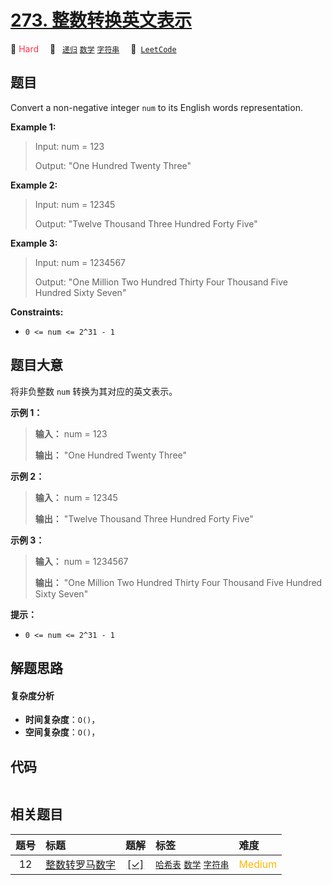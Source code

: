 # [273. 整数转换英文表示](https://leetcode.com/problems/integer-to-english-words)

🔴 <font color=#ff334b>Hard</font>&emsp; 🔖&ensp; [`递归`](/tag/recursion.md) [`数学`](/tag/math.md) [`字符串`](/tag/string.md)&emsp; 🔗&ensp;[`LeetCode`](https://leetcode.com/problems/integer-to-english-words)

## 题目

Convert a non-negative integer `num` to its English words representation.

**Example 1:**

> Input: num = 123
>
> Output: "One Hundred Twenty Three"

**Example 2:**

> Input: num = 12345
>
> Output: "Twelve Thousand Three Hundred Forty Five"

**Example 3:**

> Input: num = 1234567
>
> Output: "One Million Two Hundred Thirty Four Thousand Five Hundred Sixty Seven"

**Constraints:**

- `0 <= num <= 2^31 - 1`

## 题目大意

将非负整数 `num` 转换为其对应的英文表示。

**示例 1：**

> **输入：** num = 123
>
> **输出：** "One Hundred Twenty Three"

**示例 2：**

> **输入：** num = 12345
>
> **输出：** "Twelve Thousand Three Hundred Forty Five"

**示例 3：**

> **输入：** num = 1234567
>
> **输出：** "One Million Two Hundred Thirty Four Thousand Five Hundred Sixty Seven"

**提示：**

- `0 <= num <= 2^31 - 1`

## 解题思路

#### 复杂度分析

- **时间复杂度**：`O()`，
- **空间复杂度**：`O()`，

## 代码

```javascript

```

## 相关题目

<!-- prettier-ignore -->
| 题号 | 标题 | 题解 | 标签 | 难度 |
| :------: | :------ | :------: | :------ | :------ |
| 12 | [整数转罗马数字](https://leetcode.com/problems/integer-to-roman) | [[✓]](/problem/0012.md) |  [`哈希表`](/tag/hash-table.md) [`数学`](/tag/math.md) [`字符串`](/tag/string.md) | <font color=#ffb800>Medium</font> |
